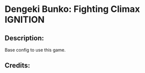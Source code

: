 # Dengeki Bunko: Fighting Climax IGNITION

## Description: 

Base config to use this game.

## Credits: 



